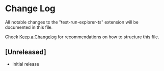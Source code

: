 # Change Log

All notable changes to the "test-run-explorer-ts" extension will be documented in this file.

Check [Keep a Changelog](http://keepachangelog.com/) for recommendations on how to structure this file.

## [Unreleased]

- Initial release